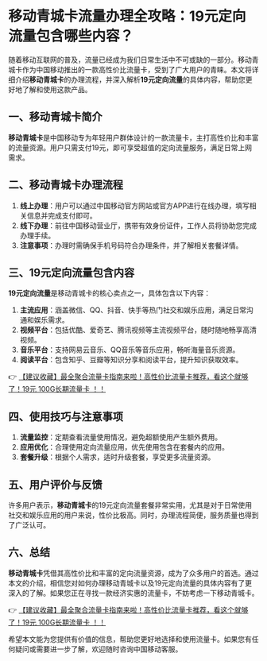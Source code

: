 # 移动青城卡流量办理全攻略：19元定向流量包含哪些内容？

随着移动互联网的普及，流量已经成为我们日常生活中不可或缺的一部分。移动青城卡作为中国移动推出的一款高性价比流量卡，受到了广大用户的青睐。本文将详细介绍**移动青城卡**的办理流程，并深入解析**19元定向流量**的具体内容，帮助您更好地了解和使用这款产品。

## 一、移动青城卡简介

**移动青城卡**是中国移动专为年轻用户群体设计的一款流量卡，主打高性价比和丰富的流量资源。用户只需支付19元，即可享受超值的定向流量服务，满足日常上网需求。

## 二、移动青城卡办理流程

1. **线上办理**：用户可以通过中国移动官方网站或官方APP进行在线办理，填写相关信息并完成支付即可。
2. **线下办理**：前往中国移动营业厅，携带有效身份证件，工作人员将协助您完成办理手续。
3. **注意事项**：办理时需确保手机号码符合办理条件，并了解相关套餐详情。

## 三、19元定向流量包含内容

**19元定向流量**是移动青城卡的核心卖点之一，具体包含以下内容：

1. **主流应用**：涵盖微信、QQ、抖音、快手等热门社交和娱乐应用，满足日常沟通和娱乐需求。
2. **视频平台**：包括优酷、爱奇艺、腾讯视频等主流视频平台，随时随地畅享高清视频。
3. **音乐平台**：支持网易云音乐、QQ音乐等音乐应用，畅听海量音乐资源。
4. **阅读平台**：包含知乎、豆瓣等知识分享和阅读平台，提升知识获取效率。

👉 [【建议收藏】最全聚合流量卡指南来啦！高性价比流量卡推荐，看这个就够了！19元 100G长期流量卡 ！！](https://bit.ly/Liuliangka)

## 四、使用技巧与注意事项

1. **流量监控**：定期查看流量使用情况，避免超额使用产生额外费用。
2. **应用优化**：合理使用定向流量应用，优先使用包含在套餐内的应用。
3. **套餐升级**：根据个人需求，适时升级套餐，享受更多流量资源。

## 五、用户评价与反馈

许多用户表示，**移动青城卡**的19元定向流量套餐非常实用，尤其是对于日常使用社交和娱乐应用的用户来说，性价比极高。同时，办理流程简便，服务质量也得到了广泛认可。

## 六、总结

**移动青城卡**凭借其高性价比和丰富的定向流量资源，成为了众多用户的首选。通过本文的介绍，相信您对如何办理移动青城卡以及19元定向流量的具体内容有了更深入的了解。如果您正在寻找一款经济实惠的流量卡，不妨考虑一下移动青城卡。

👉 [【建议收藏】最全聚合流量卡指南来啦！高性价比流量卡推荐，看这个就够了！19元 100G长期流量卡 ！！](https://bit.ly/Liuliangka)

希望本文能为您提供有价值的信息，帮助您更好地选择和使用流量卡。如果您有任何疑问或需要进一步了解，欢迎随时咨询中国移动客服。